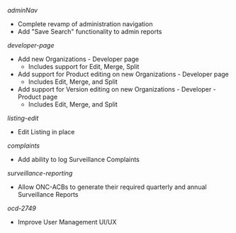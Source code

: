 _adminNav_
* Complete revamp of administration navigation
* Add "Save Search" functionality to admin reports

_developer-page_
* Add new Organizations - Developer page
  * Includes support for Edit, Merge, Split
* Add support for Product editing on new Organizations - Developer page
  * Includes Edit, Merge, and Split
* Add support for Version editing on new Organizations - Developer - Product page
  * Includes Edit, Merge, and Split

_listing-edit_
* Edit Listing in place

_complaints_
* Add ability to log Surveillance Complaints

_surveillance-reporting_
* Allow ONC-ACBs to generate their required quarterly and annual Surveillance Reports

_ocd-2749_
* Improve User Management UI/UX
